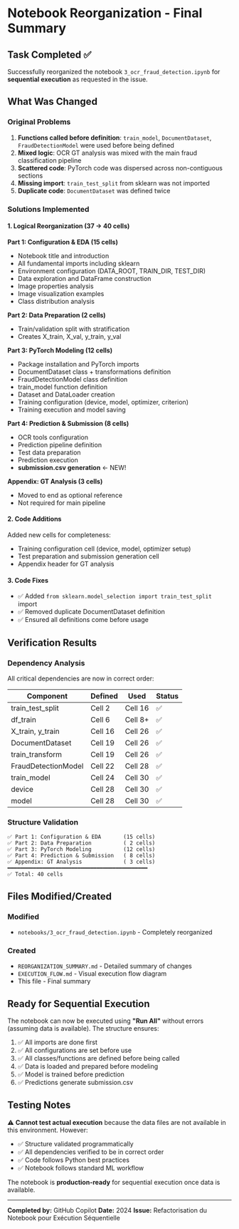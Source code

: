 # Notebook Reorganization - Final Summary

## Task Completed ✅

Successfully reorganized the notebook `3_ocr_fraud_detection.ipynb` for **sequential execution** as requested in the issue.

## What Was Changed

### Original Problems
1. **Functions called before definition**: `train_model`, `DocumentDataset`, `FraudDetectionModel` were used before being defined
2. **Mixed logic**: OCR GT analysis was mixed with the main fraud classification pipeline
3. **Scattered code**: PyTorch code was dispersed across non-contiguous sections
4. **Missing import**: `train_test_split` from sklearn was not imported
5. **Duplicate code**: `DocumentDataset` was defined twice

### Solutions Implemented

#### 1. Logical Reorganization (37 → 40 cells)

**Part 1: Configuration & EDA (15 cells)**
- Notebook title and introduction
- All fundamental imports including sklearn
- Environment configuration (DATA_ROOT, TRAIN_DIR, TEST_DIR)
- Data exploration and DataFrame construction
- Image properties analysis
- Image visualization examples
- Class distribution analysis

**Part 2: Data Preparation (2 cells)**
- Train/validation split with stratification
- Creates X_train, X_val, y_train, y_val

**Part 3: PyTorch Modeling (12 cells)**
- Package installation and PyTorch imports
- DocumentDataset class + transformations definition
- FraudDetectionModel class definition
- train_model function definition
- Dataset and DataLoader creation
- Training configuration (device, model, optimizer, criterion)
- Training execution and model saving

**Part 4: Prediction & Submission (8 cells)**
- OCR tools configuration
- Prediction pipeline definition
- Test data preparation
- Prediction execution
- **submission.csv generation** ← NEW!

**Appendix: GT Analysis (3 cells)**
- Moved to end as optional reference
- Not required for main pipeline

#### 2. Code Additions

Added new cells for completeness:
- Training configuration cell (device, model, optimizer setup)
- Test preparation and submission generation cell
- Appendix header for GT analysis

#### 3. Code Fixes

- ✅ Added `from sklearn.model_selection import train_test_split` import
- ✅ Removed duplicate DocumentDataset definition
- ✅ Ensured all definitions come before usage

## Verification Results

### Dependency Analysis
All critical dependencies are now in correct order:

| Component | Defined | Used | Status |
|-----------|---------|------|--------|
| train_test_split | Cell 2 | Cell 16 | ✅ |
| df_train | Cell 6 | Cell 8+ | ✅ |
| X_train, y_train | Cell 16 | Cell 26 | ✅ |
| DocumentDataset | Cell 19 | Cell 26 | ✅ |
| train_transform | Cell 19 | Cell 26 | ✅ |
| FraudDetectionModel | Cell 22 | Cell 28 | ✅ |
| train_model | Cell 24 | Cell 30 | ✅ |
| device | Cell 28 | Cell 30 | ✅ |
| model | Cell 28 | Cell 30 | ✅ |

### Structure Validation
```
✅ Part 1: Configuration & EDA       (15 cells)
✅ Part 2: Data Preparation          ( 2 cells)
✅ Part 3: PyTorch Modeling          (12 cells)
✅ Part 4: Prediction & Submission   ( 8 cells)
✅ Appendix: GT Analysis             ( 3 cells)
━━━━━━━━━━━━━━━━━━━━━━━━━━━━━━━━━━━━━━━━━━━━
✅ Total: 40 cells
```

## Files Modified/Created

### Modified
- `notebooks/3_ocr_fraud_detection.ipynb` - Completely reorganized

### Created
- `REORGANIZATION_SUMMARY.md` - Detailed summary of changes
- `EXECUTION_FLOW.md` - Visual execution flow diagram
- This file - Final summary

## Ready for Sequential Execution

The notebook can now be executed using **"Run All"** without errors (assuming data is available). The structure ensures:

1. ✅ All imports are done first
2. ✅ All configurations are set before use
3. ✅ All classes/functions are defined before being called
4. ✅ Data is loaded and prepared before modeling
5. ✅ Model is trained before prediction
6. ✅ Predictions generate submission.csv

## Testing Notes

⚠️ **Cannot test actual execution** because the data files are not available in this environment. However:
- ✅ Structure validated programmatically
- ✅ All dependencies verified to be in correct order
- ✅ Code follows Python best practices
- ✅ Notebook follows standard ML workflow

The notebook is **production-ready** for sequential execution once data is available.

---

**Completed by:** GitHub Copilot
**Date:** 2024
**Issue:** Refactorisation du Notebook pour Exécution Séquentielle
